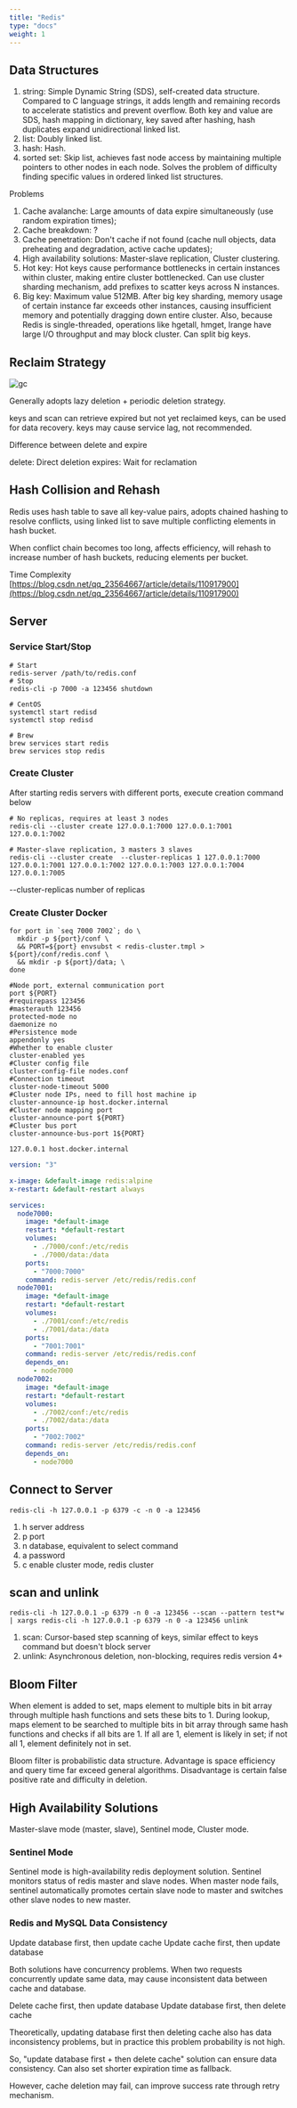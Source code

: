 ```yaml
---
title: "Redis"
type: "docs"
weight: 1
---
```


## Data Structures

1. string: Simple Dynamic String (SDS), self-created data structure. Compared to C language strings, it adds length and remaining records to accelerate statistics and prevent overflow. Both key and value are SDS, hash mapping in dictionary, key saved after hashing, hash duplicates expand unidirectional linked list.
2. list: Doubly linked list.
3. hash: Hash.
4. sorted set: Skip list, achieves fast node access by maintaining multiple pointers to other nodes in each node. Solves the problem of difficulty finding specific values in ordered linked list structures.

Problems

1. Cache avalanche: Large amounts of data expire simultaneously (use random expiration times);
2. Cache breakdown: ?
3. Cache penetration: Don't cache if not found (cache null objects, data preheating and degradation, active cache updates);
4. High availability solutions: Master-slave replication, Cluster clustering.
5. Hot key: Hot keys cause performance bottlenecks in certain instances within cluster, making entire cluster bottlenecked. Can use cluster sharding mechanism, add prefixes to scatter keys across N instances.
6. Big key: Maximum value 512MB. After big key sharding, memory usage of certain instance far exceeds other instances, causing insufficient memory and potentially dragging down entire cluster. Also, because Redis is single-threaded, operations like hgetall, hmget, lrange have large I/O throughput and may block cluster. Can split big keys.

## Reclaim Strategy

![gc](gc.png)

Generally adopts lazy deletion + periodic deletion strategy.

keys and scan can retrieve expired but not yet reclaimed keys, can be used for data recovery. keys may cause service lag, not recommended.

Difference between delete and expire

delete: Direct deletion
expires: Wait for reclamation

## Hash Collision and Rehash

Redis uses hash table to save all key-value pairs, adopts chained hashing to resolve conflicts, using linked list to save multiple conflicting elements in hash bucket.

When conflict chain becomes too long, affects efficiency, will rehash to increase number of hash buckets, reducing elements per bucket.

Time Complexity
[https://blog.csdn.net/qq_23564667/article/details/110917900](https://blog.csdn.net/qq_23564667/article/details/110917900)

## Server

### Service Start/Stop

```shell
# Start
redis-server /path/to/redis.conf
# Stop
redis-cli -p 7000 -a 123456 shutdown

# CentOS
systemctl start redisd
systemctl stop redisd

# Brew
brew services start redis
brew services stop redis
```

### Create Cluster

After starting redis servers with different ports, execute creation command below

```shell
# No replicas, requires at least 3 nodes
redis-cli --cluster create 127.0.0.1:7000 127.0.0.1:7001 127.0.0.1:7002

# Master-slave replication, 3 masters 3 slaves
redis-cli --cluster create  --cluster-replicas 1 127.0.0.1:7000 127.0.0.1:7001 127.0.0.1:7002 127.0.0.1:7003 127.0.0.1:7004 127.0.0.1:7005
```

--cluster-replicas number of replicas

### Create Cluster Docker

```shell
for port in `seq 7000 7002`; do \
  mkdir -p ${port}/conf \
  && PORT=${port} envsubst < redis-cluster.tmpl > ${port}/conf/redis.conf \
  && mkdir -p ${port}/data; \
done
```

```text
#Node port, external communication port
port ${PORT}
#requirepass 123456
#masterauth 123456
protected-mode no
daemonize no
#Persistence mode
appendonly yes
#Whether to enable cluster
cluster-enabled yes
#Cluster config file
cluster-config-file nodes.conf
#Connection timeout
cluster-node-timeout 5000
#Cluster node IPs, need to fill host machine ip
cluster-announce-ip host.docker.internal
#Cluster node mapping port
cluster-announce-port ${PORT}
#Cluster bus port
cluster-announce-bus-port 1${PORT}
```

```text
127.0.0.1 host.docker.internal
```

```yaml
version: "3"

x-image: &default-image redis:alpine
x-restart: &default-restart always

services:
  node7000:
    image: *default-image
    restart: *default-restart
    volumes:
      - ./7000/conf:/etc/redis
      - ./7000/data:/data
    ports:
      - "7000:7000"
    command: redis-server /etc/redis/redis.conf
  node7001:
    image: *default-image
    restart: *default-restart
    volumes:
      - ./7001/conf:/etc/redis
      - ./7001/data:/data
    ports:
      - "7001:7001"
    command: redis-server /etc/redis/redis.conf
    depends_on:
      - node7000
  node7002:
    image: *default-image
    restart: *default-restart
    volumes:
      - ./7002/conf:/etc/redis
      - ./7002/data:/data
    ports:
      - "7002:7002"
    command: redis-server /etc/redis/redis.conf
    depends_on:
      - node7000
```

## Connect to Server

```shell
redis-cli -h 127.0.0.1 -p 6379 -c -n 0 -a 123456
```

1. h server address
2. p port
3. n database, equivalent to select command
4. a password
5. c enable cluster mode, redis cluster

## scan and unlink

```
redis-cli -h 127.0.0.1 -p 6379 -n 0 -a 123456 --scan --pattern test*w | xargs redis-cli -h 127.0.0.1 -p 6379 -n 0 -a 123456 unlink
```

1. scan: Cursor-based step scanning of keys, similar effect to keys command but doesn't block server
2. unlink: Asynchronous deletion, non-blocking, requires redis version 4+

## Bloom Filter

When element is added to set, maps element to multiple bits in bit array through multiple hash functions and sets these bits to 1. During lookup, maps element to be searched to multiple bits in bit array through same hash functions and checks if all bits are 1. If all are 1, element is likely in set; if not all 1, element definitely not in set.

Bloom filter is probabilistic data structure. Advantage is space efficiency and query time far exceed general algorithms. Disadvantage is certain false positive rate and difficulty in deletion.

## High Availability Solutions

Master-slave mode (master, slave), Sentinel mode, Cluster mode.

### Sentinel Mode

Sentinel mode is high-availability redis deployment solution. Sentinel monitors status of redis master and slave nodes. When master node fails, sentinel automatically promotes certain slave node to master and switches other slave nodes to new master.

### Redis and MySQL Data Consistency

Update database first, then update cache
Update cache first, then update database

Both solutions have concurrency problems. When two requests concurrently update same data, may cause inconsistent data between cache and database.

Delete cache first, then update database
Update database first, then delete cache

Theoretically, updating database first then deleting cache also has data inconsistency problems, but in practice this problem probability is not high.

So, "update database first + then delete cache" solution can ensure data consistency. Can also set shorter expiration time as fallback.

However, cache deletion may fail, can improve success rate through retry mechanism.
